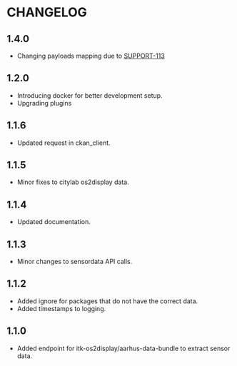 # CHANGELOG

## 1.4.0
* Changing payloads mapping due to [SUPPORT-113](https://jira.itkdev.dk/browse/SUPP0RT-113)

## 1.2.0
* Introducing docker for better development setup.
* Upgrading plugins

## 1.1.6

* Updated request in ckan_client.

## 1.1.5

* Minor fixes to citylab os2display data.

## 1.1.4

* Updated documentation.

## 1.1.3

* Minor changes to sensordata API calls.

## 1.1.2

* Added ignore for packages that do not have the correct data.
* Added timestamps to logging.

## 1.1.0

* Added endpoint for itk-os2display/aarhus-data-bundle to extract sensor data.
